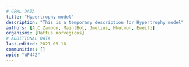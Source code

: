 ```yaml
---
# GPML DATA
title: "Hypertrophy model"
description: "This is a temporary description for Hypertrophy model"
authors: [A.C.Zambon, MaintBot, Jmelius, Mkutmon, Eweitz]
organisms: [Rattus norvegicus]
# ADDITIONAL DATA
last-edited: 2021-05-16
communities: []
wpid: "WP442"
---
```

